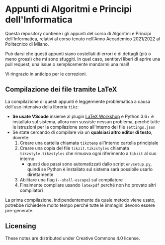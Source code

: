 # Appunti di Algoritmi e Principi dell'Informatica

Questa repository contiene i gli appunti del corso di Algoritmi e Principi dell'Informatica, relativi al corso tenuto nell'Anno Accademico 2021/2022 al Politecnico di Milano.

Può darsi che questi appunti siano costellati di errori e di dettagli (più o meno grossi) che mi sono sfuggiti.
In quel caso, sentitevi liberi di aprire una pull request, una issue o semplicemente mandarmi una mail!

Vi ringrazio in anticipo per le correzioni.

## Compilazione dei file tramite LaTeX

La compilazione di questi appunti è leggermente problematica a causa dell'uso intensivo della libreria `tikz`:

- **Se usate VScode** insieme al plugin [LaTeX Workshop](https://marketplace.visualstudio.com/items?itemName=James-Yu.latex-workshop) e Python 3.6+ è installato sul sistema, allora non sussiste nessun problema, perché tutte le istruzioni per la compilazione sono all'interno del file `settings.json`
- Se state cercando di compilare via un **qualsiasi altro editor di testo**, dovrete:
  1. Creare una cartella chiamata `tikztemp` all'interno cartella principiale
  2. Creare una copia del file `tikzit.tikzstyles` chiamata `tikzstyle.tikzstyles` che rimuova ogni riferimento a `tikzit` al suo interno
     - questi due passi sono automatizzati dallo script `envsetup.py`, quindi se Python è installato sul sistema sarà possibile usarlo direttamente
  3. Abilitare una flag (`--shell-escape`) sul compilatore
  4. Finalmente compilare usando `latexpdf` perché non ho provato altri compilatori

La prima compilazione, indipendentemente da quale metodo viene usato, potrebbe richiedere molto tempo perché tutte le immagini devono essere pre-generate.

## Licensing

These notes are distributed under Creative Commons 4.0 license.
